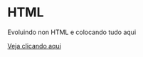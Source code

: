 # HTML
 Evoluindo non HTML e colocando tudo aqui

[Veja clicando aqui](https://lmaverick.github.io/HTML/)